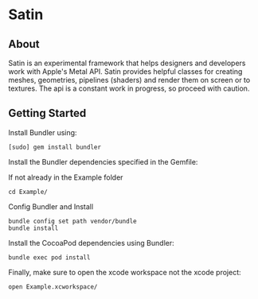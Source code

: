 # Satin

## About

Satin is an experimental framework that helps designers and developers work with Apple's Metal API. Satin provides helpful classes for creating meshes, geometries, pipelines (shaders) and render them on screen or to textures. The api is a constant work in progress, so proceed with caution.

## Getting Started

Install Bundler using:

```
[sudo] gem install bundler
```

Install the Bundler dependencies specified in the Gemfile:

If not already in the Example folder
```
cd Example/
```

Config Bundler and Install

```
bundle config set path vendor/bundle
bundle install
```

Install the CocoaPod dependencies using Bundler:

```
bundle exec pod install
```

Finally, make sure to open the xcode workspace not the xcode project:

```
open Example.xcworkspace/
```
